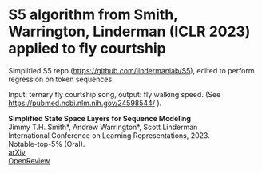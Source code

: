 # S5 algorithm from Smith, Warrington, Linderman (ICLR 2023) applied to fly courtship

Simplified S5 repo (https://github.com/lindermanlab/S5), edited to perform regression on token sequences.

Input: ternary fly courtship song, output: fly walking speed. (See https://pubmed.ncbi.nlm.nih.gov/24598544/ ).

**Simplified State Space Layers for Sequence Modeling**  
Jimmy T.H. Smith\*, Andrew Warrington\*, Scott Linderman  
International Conference on Learning Representations, 2023.  
Notable-top-5% (Oral).  
[arXiv](https://arxiv.org/abs/2208.04933)  
[OpenReview](https://openreview.net/forum?id=Ai8Hw3AXqks)
